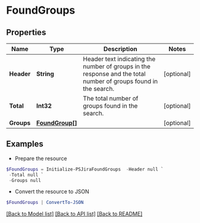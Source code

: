 # FoundGroups
## Properties

Name | Type | Description | Notes
------------ | ------------- | ------------- | -------------
**Header** | **String** | Header text indicating the number of groups in the response and the total number of groups found in the search. | [optional] 
**Total** | **Int32** | The total number of groups found in the search. | [optional] 
**Groups** | [**FoundGroup[]**](FoundGroup.md) |  | [optional] 

## Examples

- Prepare the resource
```powershell
$FoundGroups = Initialize-PSJiraFoundGroups  -Header null `
 -Total null `
 -Groups null
```

- Convert the resource to JSON
```powershell
$FoundGroups | ConvertTo-JSON
```

[[Back to Model list]](../README.md#documentation-for-models) [[Back to API list]](../README.md#documentation-for-api-endpoints) [[Back to README]](../README.md)

